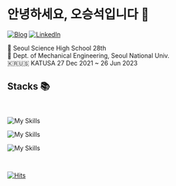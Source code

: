 # 안녕하세요, 오승석입니다 👋

[![Blog](https://img.shields.io/badge/GitHub%20Blog-222222?style=for-the-badge&logo=GitHub&logoColor=white)](https://oxcarxierra.github.io)
[![LinkedIn](https://img.shields.io/badge/LinkedIn-0A66C2?style=for-the-badge&logo=LinkedIn&logoColor=white&backgroundColor=white)](https://www.linkedin.com/in/oh-seungseok-370746242/)

🏫 Seoul Science High School 28th  
🏫 Dept. of Mechanical Engineering, Seoul National Univ.  
🇰🇷🇺🇸 KATUSA 27 Dec 2021 ~ 26 Jun 2023

## Stacks 📚

<br />

![My Skills](https://skillicons.dev/icons?i=ts,js,py&theme=dark)

![My Skills](https://skillicons.dev/icons?i=react,materialui,django,mysql&theme=dark)

![My Skills](https://skillicons.dev/icons?i=figma,github,ai,vscode&theme=dark)

<br />

[![Hits](https://hits.seeyoufarm.com/api/count/incr/badge.svg?url=https%3A%2F%2Fgithub.com%2FOXcarXierra&count_bg=%23378DC0&title_bg=%23555555&icon=&icon_color=%23E7E7E7&title=hits&edge_flat=false)](https://hits.seeyoufarm.com)

<!-- <img src="https://img.shields.io/badge/typescript-F7DF1E?style=for-the-badge&logo=typescript&logoColor=black">
<img src="https://img.shields.io/badge/javascript-F7DF1E?style=for-the-badge&logo=javascript&logoColor=black">
<img src="https://img.shields.io/badge/dart-F7DF1E?style=for-the-badge&logo=dart&logoColor=black">
<img src="https://img.shields.io/badge/python-F7DF1E?style=for-the-badge&logo=python&logoColor=black"> -->
